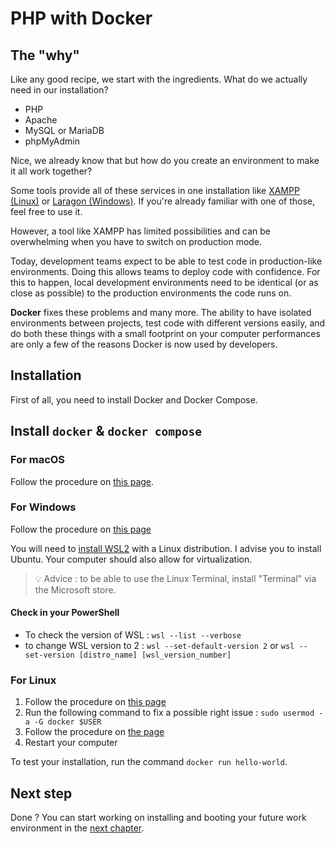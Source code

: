 # PHP with Docker

## The "why"

Like any good recipe, we start with the ingredients.
What do we actually need in our installation?

- PHP
- Apache
- MySQL or MariaDB
- phpMyAdmin

Nice, we already know that but how do you create an environment to make it all work together?

Some tools provide all of these services in one installation like [XAMPP (Linux)](https://www.apachefriends.org/faq_linux.html) or [Laragon (Windows)](https://laragon.org/).
If you're already familiar with one of those, feel free to use it.

However, a tool like XAMPP has limited possibilities and can be overwhelming when you have to switch on production mode. 

Today, development teams expect to be able to test code in production-like environments. Doing this allows teams to deploy code with confidence. For this to happen, local development environments need to be identical (or as close as possible) to the production environments the code runs on.

**Docker** fixes these problems and many more. The ability to have isolated environments between projects, test code with different versions easily, and do both these things with a small footprint on your computer performances are only a few of the reasons Docker is now used by developers.

## Installation

First of all, you need to install Docker and Docker Compose. 

## Install `docker` & `docker compose`

### For macOS

Follow the procedure on [this page](https://docs.docker.com/docker-for-mac/install/).

### For Windows

Follow the procedure on [this page](https://docs.docker.com/docker-for-windows/install/)

You will need to [install WSL2](https://docs.microsoft.com/en-us/windows/wsl/install) with a Linux distribution. I advise you to install Ubuntu. Your computer should also allow for virtualization.

>💡 Advice : to be able to use the Linux Terminal, install "Terminal" via the Microsoft store. 

#### Check in your PowerShell

- To check the version of WSL : `wsl --list --verbose`
- to change WSL version to 2 : `wsl --set-default-version 2` or `wsl --set-version [distro_name] [wsl_version_number]
`

### For Linux

1. Follow the procedure on [this page](https://docs.docker.com/install/linux/docker-ce/ubuntu/)
1. Run the following command to fix a possible right issue : `sudo usermod -a -G docker $USER`
1. Follow the procedure on [the page](https://docs.docker.com/compose/cli-command/#install-on-linux)
1. Restart your computer

To test your installation, run the command `docker run hello-world`.

## Next step 

Done ? You can start working on installing and booting your future work environment in the [next chapter](../02-docker-environment).
